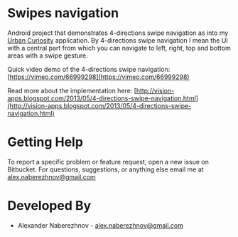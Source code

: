 # Swipes navigation #
Android project that demonstrates 4-directions swipe navigation as into my [Urban Curiosity](https://play.google.com/store/apps/details?id=com.visionapps.urban "Urban Curiosity") application.
By 4-directions swipe navigation I mean the UI with a central part from which you can navigate to left, right, top and bottom areas with a swipe gesture.

Quick video demo of the 4-directions swipe navigation:
[https://vimeo.com/66999298](https://vimeo.com/66999298)

Read more about the implementation here:
[http://vision-apps.blogspot.com/2013/05/4-directions-swipe-navigation.html](http://vision-apps.blogspot.com/2013/05/4-directions-swipe-navigation.html)

# Getting Help #
To report a specific problem or feature request, open a new issue on Bitbucket. For questions, suggestions, or anything else email me at [alex.naberezhnov@gmail.com](mailto:alex.naberezhnov@gmail.com)

# Developed By #
* Alexander Naberezhnov - [alex.naberezhnov@gmail.com](mailto:alex.naberezhnov@gmail.com)